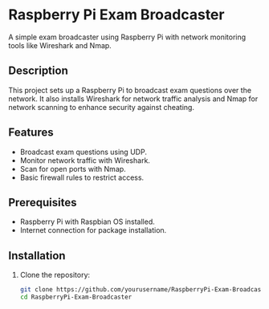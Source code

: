 # Raspberry Pi Exam Broadcaster

A simple exam broadcaster using Raspberry Pi with network monitoring tools like Wireshark and Nmap.

## Description

This project sets up a Raspberry Pi to broadcast exam questions over the network. It also installs Wireshark for network traffic analysis and Nmap for network scanning to enhance security against cheating.

## Features

- Broadcast exam questions using UDP.
- Monitor network traffic with Wireshark.
- Scan for open ports with Nmap.
- Basic firewall rules to restrict access.

## Prerequisites

- Raspberry Pi with Raspbian OS installed.
- Internet connection for package installation.

## Installation

1. Clone the repository:
   ```bash
   git clone https://github.com/yourusername/RaspberryPi-Exam-Broadcaster.git
   cd RaspberryPi-Exam-Broadcaster